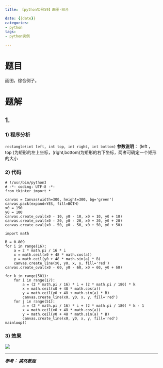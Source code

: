 ```yaml
---
title: 【python实例59】画图-综合

date: {{date}}
categories:
- python
tags:
- python实例

---
```

# 题目
画图，综合例子。
# 题解
## 1.
### 1) 程序分析
```rectangle(int left, int top, int right, int bottom)```
**参数说明：** (left ，top )为矩形的左上坐标，(right,bottom)为矩形的右下坐标，两者可确定一个矩形的大小
### 2) 代码

```
# !/usr/bin/python3
# -*- coding: UTF-8 -*-
from tkinter import *

canvas = Canvas(width=300, height=300, bg='green')
canvas.pack(expand=YES, fill=BOTH)
x0 = 150
y0 = 100
canvas.create_oval(x0 - 10, y0 - 10, x0 + 10, y0 + 10)
canvas.create_oval(x0 - 20, y0 - 20, x0 + 20, y0 + 20)
canvas.create_oval(x0 - 50, y0 - 50, x0 + 50, y0 + 50)

import math

B = 0.809
for i in range(16):
    a = 2 * math.pi / 16 * i
    x = math.ceil(x0 + 48 * math.cos(a))
    y = math.ceil(y0 + 48 * math.sin(a) * B)
    canvas.create_line(x0, y0, x, y, fill='red')
canvas.create_oval(x0 - 60, y0 - 60, x0 + 60, y0 + 60)

for k in range(501):
    for i in range(17):
        a = (2 * math.pi / 16) * i + (2 * math.pi / 180) * k
        x = math.ceil(x0 + 48 * math.cos(a))
        y = math.ceil(y0 + 48 + math.sin(a) * B)
        canvas.create_line(x0, y0, x, y, fill='red')
    for j in range(51):
        a = (2 * math.pi / 16) * i + (2 * math.pi / 180) * k - 1
        x = math.ceil(x0 + 48 * math.cos(a))
        y = math.ceil(y0 + 48 * math.sin(a) * B)
        canvas.create_line(x0, y0, x, y, fill='red')
mainloop()

```

### 3) 效果
![](https://i.loli.net/2019/09/05/vTbiWRpEgDQC2FI.png)


---
***参考：
[菜鸟教程](https://www.runoob.com/python/python-100-examples.html)***
